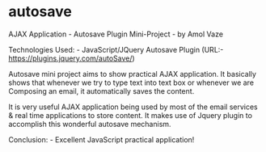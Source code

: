 # autosave

AJAX Application - Autosave Plugin Mini-Project - by Amol Vaze

Technologies Used: - JavaScript/JQuery Autosave Plugin (URL:- https://plugins.jquery.com/autoSave/)

Autosave mini project aims to show practical AJAX application. It basically shows that whenever we try to type text into text box or whenever we are
Composing an email, it automatically saves the content.

It is very useful AJAX application being used by most of the email services & real time applications to store content. It makes use of Jquery plugin to accomplish this wonderful autosave mechanism.

Conclusion: - Excellent JavaScript practical application!
